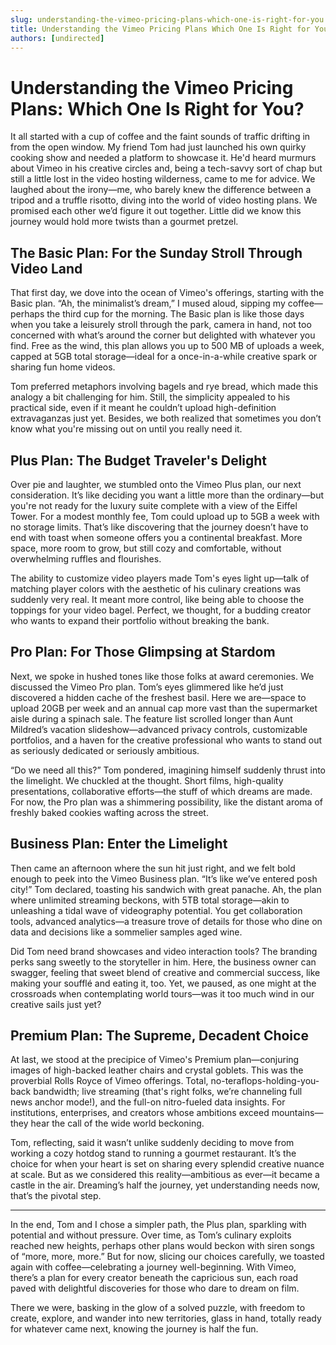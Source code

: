 ```yaml
---
slug: understanding-the-vimeo-pricing-plans-which-one-is-right-for-you
title: Understanding the Vimeo Pricing Plans Which One Is Right for You
authors: [undirected]
---
```



# Understanding the Vimeo Pricing Plans: Which One Is Right for You?

It all started with a cup of coffee and the faint sounds of traffic drifting in from the open window. My friend Tom had just launched his own quirky cooking show and needed a platform to showcase it. He'd heard murmurs about Vimeo in his creative circles and, being a tech-savvy sort of chap but still a little lost in the video hosting wilderness, came to me for advice. We laughed about the irony—me, who barely knew the difference between a tripod and a truffle risotto, diving into the world of video hosting plans. We promised each other we’d figure it out together. Little did we know this journey would hold more twists than a gourmet pretzel.

## The Basic Plan: For the Sunday Stroll Through Video Land

That first day, we dove into the ocean of Vimeo's offerings, starting with the Basic plan. “Ah, the minimalist’s dream,” I mused aloud, sipping my coffee—perhaps the third cup for the morning. The Basic plan is like those days when you take a leisurely stroll through the park, camera in hand, not too concerned with what’s around the corner but delighted with whatever you find. Free as the wind, this plan allows you up to 500 MB of uploads a week, capped at 5GB total storage—ideal for a once-in-a-while creative spark or sharing fun home videos. 

Tom preferred metaphors involving bagels and rye bread, which made this analogy a bit challenging for him. Still, the simplicity appealed to his practical side, even if it meant he couldn’t upload high-definition extravaganzas just yet. Besides, we both realized that sometimes you don’t know what you're missing out on until you really need it.

## Plus Plan: The Budget Traveler's Delight

Over pie and laughter, we stumbled onto the Vimeo Plus plan, our next consideration. It’s like deciding you want a little more than the ordinary—but you're not ready for the luxury suite complete with a view of the Eiffel Tower. For a modest monthly fee, Tom could upload up to 5GB a week with no storage limits. That’s like discovering that the journey doesn’t have to end with toast when someone offers you a continental breakfast. More space, more room to grow, but still cozy and comfortable, without overwhelming ruffles and flourishes.

The ability to customize video players made Tom's eyes light up—talk of matching player colors with the aesthetic of his culinary creations was suddenly very real. It meant more control, like being able to choose the toppings for your video bagel. Perfect, we thought, for a budding creator who wants to expand their portfolio without breaking the bank. 

## Pro Plan: For Those Glimpsing at Stardom

Next, we spoke in hushed tones like those folks at award ceremonies. We discussed the Vimeo Pro plan. Tom’s eyes glimmered like he’d just discovered a hidden cache of the freshest basil. Here we are—space to upload 20GB per week and an annual cap more vast than the supermarket aisle during a spinach sale. The feature list scrolled longer than Aunt Mildred’s vacation slideshow—advanced privacy controls, customizable portfolios, and a haven for the creative professional who wants to stand out as seriously dedicated or seriously ambitious.

“Do we need all this?” Tom pondered, imagining himself suddenly thrust into the limelight. We chuckled at the thought. Short films, high-quality presentations, collaborative efforts—the stuff of which dreams are made. For now, the Pro plan was a shimmering possibility, like the distant aroma of freshly baked cookies wafting across the street.

## Business Plan: Enter the Limelight

Then came an afternoon where the sun hit just right, and we felt bold enough to peek into the Vimeo Business plan. “It’s like we’ve entered posh city!” Tom declared, toasting his sandwich with great panache. Ah, the plan where unlimited streaming beckons, with 5TB total storage—akin to unleashing a tidal wave of videography potential. You get collaboration tools, advanced analytics—a treasure trove of details for those who dine on data and decisions like a sommelier samples aged wine.

Did Tom need brand showcases and video interaction tools? The branding perks sang sweetly to the storyteller in him. Here, the business owner can swagger, feeling that sweet blend of creative and commercial success, like making your soufflé and eating it, too. Yet, we paused, as one might at the crossroads when contemplating world tours—was it too much wind in our creative sails just yet?

## Premium Plan: The Supreme, Decadent Choice

At last, we stood at the precipice of Vimeo's Premium plan—conjuring images of high-backed leather chairs and crystal goblets. This was the proverbial Rolls Royce of Vimeo offerings. Total, no-teraflops-holding-you-back bandwidth; live streaming (that's right folks, we’re channeling full news anchor mode!), and the full-on nitro-fueled data insights. For institutions, enterprises, and creators whose ambitions exceed mountains—they hear the call of the wide world beckoning.

Tom, reflecting, said it wasn’t unlike suddenly deciding to move from working a cozy hotdog stand to running a gourmet restaurant. It’s the choice for when your heart is set on sharing every splendid creative nuance at scale. But as we considered this reality—ambitious as ever—it became a castle in the air. Dreaming’s half the journey, yet understanding needs now, that’s the pivotal step.

---

In the end, Tom and I chose a simpler path, the Plus plan, sparkling with potential and without pressure. Over time, as Tom’s culinary exploits reached new heights, perhaps other plans would beckon with siren songs of “more, more, more.” But for now, slicing our choices carefully, we toasted again with coffee—celebrating a journey well-beginning. With Vimeo, there’s a plan for every creator beneath the capricious sun, each road paved with delightful discoveries for those who dare to dream on film.

There we were, basking in the glow of a solved puzzle, with freedom to create, explore, and wander into new territories, glass in hand, totally ready for whatever came next, knowing the journey is half the fun.